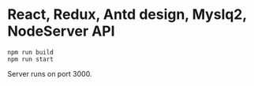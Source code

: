 # React, Redux, Antd design, Myslq2, NodeServer API

```
npm run build
npm run start 
```

Server runs on port 3000.
